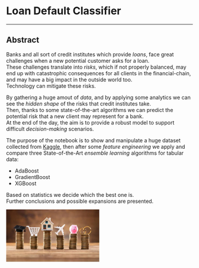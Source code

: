# Loan Default Classifier
---
## Abstract
Banks and all sort of credit institutes which provide *loans*, face great challenges when a new potential customer asks for a loan.\
These challenges translate into *risks*, which if not properly balanced, may end up with catastrophic consequences for all clients in the financial-chain, and may have a big impact in the outside world too.\
Technology can mitigate these risks.

By gathering a huge amout of *data*, and by applying some analytics we can see the *hidden shape* of the risks that credit institutes take.\
Then, thanks to some state-of-the-art algorithms we can predict the potential risk that a new client may represent for a bank.\
At the end of the day, the aim is to provide a robust model to support difficult *decision-making* scenarios.

The purpose of the notebook is to show and manipulate a huge dataset collected from [Kaggle](https://www.kaggle.com/datasets/yasserh/loan-default-dataset), then after some *feature engineering* we apply and compare three State-of-the-Art *ensemble learning* algorithms for tabular data:
- AdaBoost
- GradientBoost
- XGBoost

Based on statistics we decide which the best one is.\
Further conclusions and possible expansions are presented.

<img src="loan.JPG" style="width:50%;">

